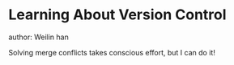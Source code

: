 # Learning About Version Control
author: Weilin han

Solving merge conflicts takes conscious effort, but I can do it!
